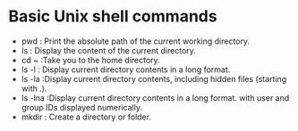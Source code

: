 # Basic Unix shell commands

* pwd : Print the absolute path of the current working directory.
* ls : Display the content of the current directory.
* cd ~ :Take you to the home directory.
* ls -l : Display current directory contents in a long format.
* ls -la :Display current directory contents, including hidden files (starting with .). 
* ls -lna :Display current directory contents in a long format. with user and group IDs displayed numerically. 
* mkdir : Create a directory or folder.

